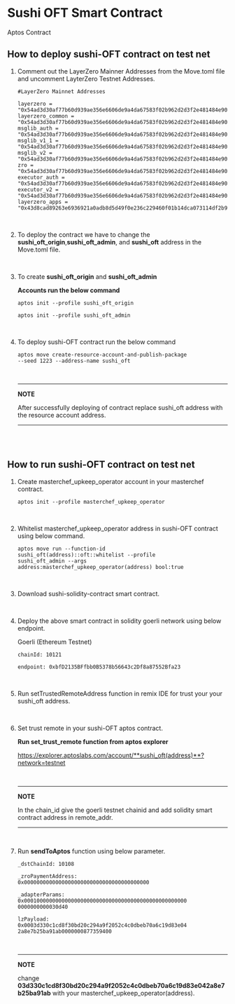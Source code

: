 # Sushi OFT Smart Contract
Aptos Contract

## How to deploy sushi-OFT contract on test net

1.  Comment out the LayerZero Mainner Addresses from the Move.toml file
and uncomment LayterZero Testnet Addresses.

    ```
    #LayerZero Mainnet Addresses

    layerzero = "0x54ad3d30af77b60d939ae356e6606de9a4da67583f02b962d2d3f2e481484e90"
    layerzero_common = "0x54ad3d30af77b60d939ae356e6606de9a4da67583f02b962d2d3f2e481484e90"
    msglib_auth = "0x54ad3d30af77b60d939ae356e6606de9a4da67583f02b962d2d3f2e481484e90"
    msglib_v1_1 = "0x54ad3d30af77b60d939ae356e6606de9a4da67583f02b962d2d3f2e481484e90"
    msglib_v2 = "0x54ad3d30af77b60d939ae356e6606de9a4da67583f02b962d2d3f2e481484e90"
    zro = "0x54ad3d30af77b60d939ae356e6606de9a4da67583f02b962d2d3f2e481484e90"
    executor_auth = "0x54ad3d30af77b60d939ae356e6606de9a4da67583f02b962d2d3f2e481484e90"
    executor_v2 = "0x54ad3d30af77b60d939ae356e6606de9a4da67583f02b962d2d3f2e481484e90"
    layerzero_apps = "0x43d8cad89263e6936921a0adb8d5d49f0e236c229460f01b14dca073114df2b9"

    ```

<br/>

2. To deploy the contract we have to change the
**sushi_oft_origin**,**sushi_oft_admin**, and **sushi_oft** address
in the Move.toml file.

<br/>

3. To create **sushi_oft_origin** and **sushi_oft_admin**

   **Accounts run the below command**

    ```shell
    aptos init --profile sushi_oft_origin
    ```
    ```shell
    aptos init --profile sushi_oft_admin
    ```

<br/>

4. To deploy sushi-OFT contract run the below command

    ```shell
    aptos move create-resource-account-and-publish-package
    --seed 1223 --address-name sushi_oft
    ```

    <br>
    
    ---
    **NOTE**

    After successfully deploying of contract replace sushi_oft address with the resource account address.

    ---

<br>
<br>

## How to run sushi-OFT contract on test net

1. Create masterchef_upkeep_operator account in your masterchef contract.

    ```shell
    aptos init --profile masterchef_upkeep_operator
    ```

<br>

2. Whitelist masterchef_upkeep_operator address in
sushi-OFT contract using below command.

    ```shell
    aptos move run --function-id
    sushi_oft(address)::oft::whitelist --profile
    sushi_oft_admin --args
    address:masterchef_upkeep_operator(address) bool:true
    ```

<br>

3. Download sushi-solidity-contract smart contract.

<br>

4. Deploy the above smart contract in solidity goerli
network using below endpoint.

    Goerli (Ethereum Testnet)
    
    ```shell​
    chainId: 10121

    endpoint: 0xbfD2135BFfbb0B5378b56643c2Df8a87552Bfa23
    ```
<br>

5. Run setTrustedRemoteAddress function in remix IDE for
trust your your sushi_oft address.


<br/>

6. Set trust remote in your sushi-OFT aptos contract.

    **Run set_trust_remote function from aptos explorer**

    https://explorer.aptoslabs.com/account/**sushi_oft(address)**?network=testnet

    <br/>
    
    ---
    **NOTE**

    In the chain_id give the goerli testnet chainid and
    add solidity smart contract address in remote_addr.

    ---
<br>

7. Run **sendToAptos** function using below parameter.

    ```
    _dstChainId: 10108
    ```

    ```
    _zroPaymentAddress:
    0x0000000000000000000000000000000000000000
    ```

    ```
    _adapterParams:
    0x0001000000000000000000000000000000000000000000000000
    0000000000030d40
    ```

    ```
    lzPayload:
    0x0003d330c1cd8f30bd20c294a9f2052c4c0dbeb70a6c19d83e04
    2a8e7b25ba91ab0000000877359400
    ```

    <br/>

    ---
    **NOTE**

    change **03d330c1cd8f30bd20c294a9f2052c4c0dbeb70a6c19d83e042a8e7b25ba91ab** with your masterchef_upkeep_operator(address).
    
